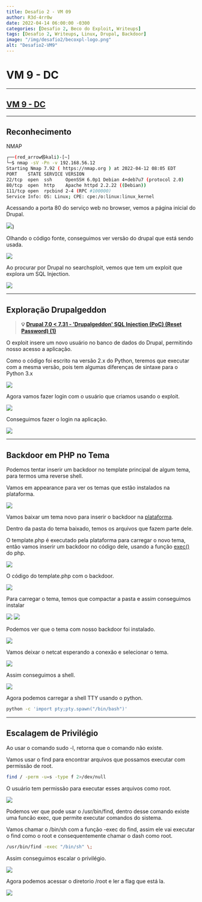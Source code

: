 ```yaml
---
title: Desafio 2 - VM 09
author: R3d-4rr0w
date: 2022-04-14 06:00:00 -0300
categories: [Desafio 2, Beco do Exploit, Writeups]
tags: [Desafio 2, Writeups, Linux, Drupal, Backdoor]
image: "/img/desafio2/becoxpl-logo.png"
alt: "Desafio2-VM9"
---
```


# VM 9 - DC

---

## [VM 9 - DC](https://www.vulnhub.com/entry/dc-1-1,292/#download)

---

## Reconhecimento

NMAP

```bash
┌──(red_arrow㉿kali)-[~]
└─$ nmap -sV -Pn -v 192.168.56.12
Starting Nmap 7.92 ( https://nmap.org ) at 2022-04-12 08:05 EDT
PORT    STATE SERVICE VERSION
22/tcp  open  ssh     OpenSSH 6.0p1 Debian 4+deb7u7 (protocol 2.0)
80/tcp  open  http    Apache httpd 2.2.22 ((Debian))
111/tcp open  rpcbind 2-4 (RPC #100000)
Service Info: OS: Linux; CPE: cpe:/o:linux:linux_kernel
```

Acessando a porta 80 do serviço web no browser, vemos a página inicial do Drupal.

<img src="/img/desafio2/vm9/dc.png">)

Olhando o código fonte, conseguimos ver  versão do drupal que está sendo usada.

<img src="/img/desafio2/vm9/dc 1.png">

Ao procurar por Drupal no searchsploit, vemos que tem um exploit que explora um SQL Injection.

<img src="/img/desafio2/vm9/dc 2.png">

---

## Exploração Drupalgeddon

>**💡 [Drupal 7.0 < 7.31 - 'Drupalgeddon' SQL Injection (PoC) (Reset Password) (1)](https://www.exploit-db.com/exploits/34984)**


O exploit insere um novo usuário no banco de dados do Drupal, permitindo nosso acesso a aplicação.

Como o código foi escrito na versão 2.x do Python, teremos que executar com a mesma versão, pois tem algumas diferenças de sintaxe para o Python 3.x

<img src="/img/desafio2/vm9/dc.png 3">

Agora vamos fazer login com o usuário que criamos usando o exploit.

<img src="/img/desafio2/vm9/dc 4.png">

Conseguimos fazer o login na aplicação.

<img src="/img/desafio2/vm9/dc 5.png">

---

## Backdoor em PHP no Tema

Podemos tentar inserir um backdoor no template principal de algum tema, para termos uma reverse shell.

Vamos em appearance para ver os temas que estão instalados na plataforma.

<img src="/img/desafio2/vm9/dc 6.png">

Vamos baixar um tema novo para inserir o backdoor na [plataforma](https://www.drupal.org/project/project_theme).

Dentro da pasta do tema baixado, temos os arquivos que fazem parte dele.

O template.php é executado pela plataforma para carregar o novo tema, então vamos inserir um backdoor no código dele, usando a função [exec()](https://www.php.net/manual/en/function.exec.php) do php.

<img src="/img/desafio2/vm9/dc 7.png">

O código do template.php com o backdoor.

<img src="/img/desafio2/vm9/dc 8.png">

Para carregar o tema, temos que compactar a pasta e assim conseguimos instalar

<img src="/img/desafio2/vm9/dc 9.png">

<img src="/img/desafio2/vm9/dc 10.png">

Podemos ver que o tema com nosso backdoor foi instalado.

<img src="/img/desafio2/vm9/dc 11.png">

Vamos deixar o netcat esperando a conexão e selecionar o tema.

<img src="/img/desafio2/vm9/dc 12.png">

Assim conseguimos  a shell.

<img src="/img/desafio2/vm9/dc 13.png">

Agora podemos carregar a shell TTY usando o python.

```bash
python -c 'import pty;pty.spawn("/bin/bash")'
```

---

## Escalagem de Privilégio

Ao usar o comando sudo -l, retorna que o comando não existe.

Vamos usar o find para encontrar arquivos que possamos executar com permissão de root.

```bash
find / -perm -u=s -type f 2>/dev/null
```

O usuário tem permissão para executar esses arquivos como root.

<img src="/img/desafio2/vm9/dc 14.png">

Podemos ver que pode usar o /usr/bin/find, dentro desse comando existe uma funcão exec, que permite executar comandos do sistema.

Vamos chamar o /bin/sh com a função -exec do find, assim ele vai executar o find como o root e consequentemente chamar o dash como root.

```bash
/usr/bin/find -exec "/bin/sh" \;
```

Assim conseguimos escalar o privilégio.

<img src="/img/desafio2/vm9/dc 15.png">

Agora podemos acessar o diretorio /root e ler a flag que está la.

<img src="/img/desafio2/vm9/dc 16.png">